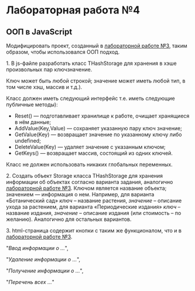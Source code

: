 # Лабораторная работа №4

## ООП в JavaScript

Модифицировать проект, созданный в [лабораторной работе №3](https://github.com/petrik33/BSU-Web-Development/tree/main/Lab%203.%20JS%20Introduction), таким образом, чтобы использовался ООП подход.

1\. В js-файле разработать класс THashStorage для хранения в хэше произвольных пар ключ­значение.

Ключ может быть любой строкой; значение может иметь любой тип, в том числе хэш, массив и т.д.).

Класс должен иметь следующий интерфейс т.е. иметь следующие публичные методы):

* Reset() — подготавливает хранилище к работе, очищает хранящиеся в нём данные;
* AddValue(Key,Value) — сохраняет указанную пару ключ значение;
* GetValue(Key) — возвращает значение по указанному ключу либо undefined;
* DeleteValue(Key) — удаляет значение с указанным ключом;
* GetKeys() — возвращает массив, состоящий из одних ключей.

Класс не должен использовать никаких глобальных переменных.

2\. Создать объект Storage класса THashStorage для хранения информации об объектах согласно варианта задания, аналогично [лабораторной работе №3](https://github.com/petrik33/BSU-Web-Development/tree/main/Lab%203.%20JS%20Introduction). Ключом является название объекта; значением — информация о нем. Например, для варианта «Ботанический сад» *ключ* – название растения, *значение* – описание ухода за растением, для варианта «Периодические издания» *ключ* – название издания, *значение* – описание издания (или стоимость – по желанию). Аналогично для остальных вариантов.

3\. html-страница содержит кнопки с таким же функционалом, что и в [лабораторной работе №3](https://github.com/petrik33/BSU-Web-Development/tree/main/Lab%203.%20JS%20Introduction).

"*Ввод информации о …*",

"*Удаление информации о …*",

"*Получение информации о …*",

"*Перечень всех …*"
